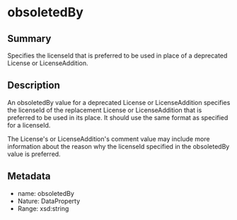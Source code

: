 <!-- Automatically generated by spec-parser v2.0.0 on 2024-01-08T22:20:56.273795+00:00 -->
<!-- SPDX-License-Identifier: Community-Spec-1.0 -->

# obsoletedBy

## Summary

Specifies the licenseId that is preferred to be used in place of a deprecated
License or LicenseAddition.


## Description

An obsoletedBy value for a deprecated License or LicenseAddition specifies
the licenseId of the replacement License or LicenseAddition that is preferred
to be used in its place. It should use the same format as specified for a
licenseId.

The License's or LicenseAddition's comment value may include more information
about the reason why the licenseId specified in the obsoletedBy value is
preferred.


## Metadata

- name: obsoletedBy
- Nature: DataProperty
- Range: xsd:string




